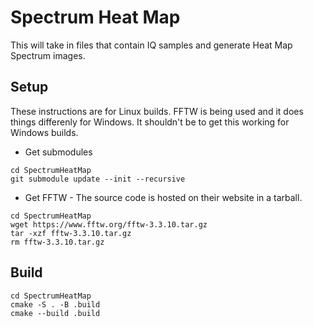 # Spectrum Heat Map

This will take in files that contain IQ samples and generate Heat Map Spectrum images.

## Setup
These instructions are for Linux builds. FFTW is being used and it does things differenly for Windows. It shouldn't be to get this working for Windows builds.

* Get submodules
```
cd SpectrumHeatMap
git submodule update --init --recursive
```

* Get FFTW - The source code is hosted on their website in a tarball.
```
cd SpectrumHeatMap
wget https://www.fftw.org/fftw-3.3.10.tar.gz
tar -xzf fftw-3.3.10.tar.gz
rm fftw-3.3.10.tar.gz
```

## Build
```
cd SpectrumHeatMap
cmake -S . -B .build
cmake --build .build
```
